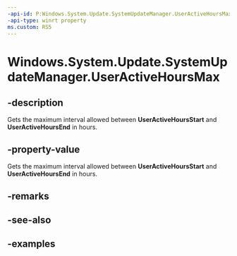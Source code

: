 ```yaml
---
-api-id: P:Windows.System.Update.SystemUpdateManager.UserActiveHoursMax
-api-type: winrt property
ms.custom: RS5
---
```


<!-- Property syntax.
public int UserActiveHoursMax { get; }
-->

# Windows.System.Update.SystemUpdateManager.UserActiveHoursMax

## -description
Gets the maximum interval allowed between **UserActiveHoursStart** and **UserActiveHoursEnd** in hours.

## -property-value
Gets the maximum interval allowed between **UserActiveHoursStart** and **UserActiveHoursEnd** in hours.

## -remarks

## -see-also

## -examples

